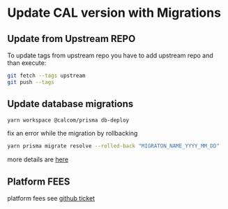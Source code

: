 # Update CAL version with Migrations

## Update from Upstream REPO

To update tags from upstream repo you have to add upstream repo and than execute:

```bash
git fetch --tags upstream
git push --tags
```

## Update database migrations

```bash
yarn workspace @calcom/prisma db-deploy
```

fix an error while the migration by rollbacking

```bash
yarn prisma migrate resolve --rolled-back "MIGRATON_NAME_YYYY_MM_DD"
```

 more details are [here](https://www.prisma.io/docs/orm/prisma-migrate/workflows/patching-and-hotfixing#failed-migration)

## Platform FEES

platform fees see [github ticket](https://github.com/calcom/cal.com/discussions/18510?sort=old)
